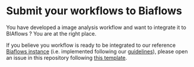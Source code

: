 # Submit your workflows to Biaflows

You have developed a image analysis workflow and want to integrate it to BIAflows ? You are at the right place.

If you believe you workflow is ready to be integrated to our reference [Biaflows instance](biaflows.neubias.org) (i.e. implemented following our [guidelines](https://neubias-wg5.github.io/creating_bia_workflow_and_adding_to_biaflows_instance.html)), please open an issue in this repository following [this template](https://github.com/Neubias-WG5/SubmitToBiaflows/issues/new?assignees=&labels=new_workflow&template=workflow-integration-request.md&title=%5BWORKFLOW_NAME%5D+).

